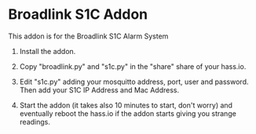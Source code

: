 # Broadlink S1C Addon

This addon is for the Broadlink S1C Alarm System

1. Install the addon.

2. Copy "broadlink.py" and "s1c.py" in the "share" share of your hass.io.

3. Edit "s1c.py" adding your mosquitto address, port, user and  password. Then add your S1C IP Address and Mac Address.

4. Start the addon (it takes also 10 minutes to start, don't worry) and eventually reboot the hass.io if the addon starts giving you strange readings.
